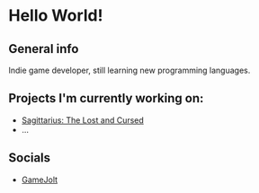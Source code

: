# Hello World!

## General info
Indie game developer, still learning new programming languages.

## Projects I'm currently working on:
* [Sagittarius: The Lost and Cursed](https://jackpie.gamejolt.io/sagittarius)
* ...

## Socials
* [GameJolt](gamejolt.com/@Jackpie)

<!---
j4ckpie/j4ckpie is a ✨ special ✨ repository because its `README.md` (this file) appears on your GitHub profile.
You can click the Preview link to take a look at your changes.
--->
